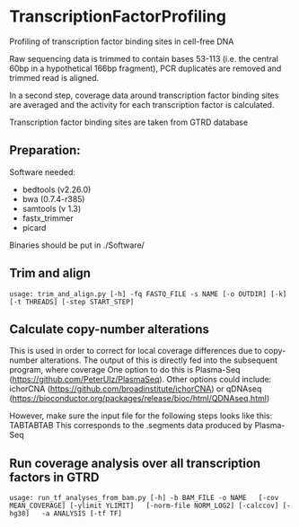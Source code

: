 # TranscriptionFactorProfiling
Profiling of transcription factor binding sites in cell-free DNA

Raw sequencing data is trimmed to contain bases 53-113 (i.e. the central 60bp in a hypothetical 166bp fragment), PCR duplicates are removed and trimmed read is aligned.

In a second step, coverage data around transcription factor binding sites are averaged and the activity for each transcription factor is calculated.

Transcription factor binding sites are taken from GTRD database

## Preparation:
Software needed:
* bedtools (v2.26.0)
* bwa (0.7.4-r385)
* samtools (v 1.3)
* fastx_trimmer
* picard 

Binaries should be put in ./Software/

## Trim and align
`
usage: trim_and_align.py [-h] -fq FASTQ_FILE -s NAME [-o OUTDIR] [-k]
                         [-t THREADS] [-step START_STEP]
`

## Calculate copy-number alterations
This is used in order to correct for local coverage differences due to copy-number alterations. 
The output of this is directly fed into the subsequent program, where coverage 
One option to do this is Plasma-Seq (https://github.com/PeterUlz/PlasmaSeq).
Other options could include: ichorCNA (https://github.com/broadinstitute/ichorCNA) or qDNAseq (https://bioconductor.org/packages/release/bioc/html/QDNAseq.html)

However, make sure the input file for the following steps looks like this:
<chr>TAB<start>TAB<end>TAB<Log2-ratio>
This corresponds to the .segments data produced by Plasma-Seq


## Run coverage analysis over all transcription factors in GTRD
`
usage: run_tf_analyses_from_bam.py [-h] -b BAM_FILE -o NAME  
                                   [-cov MEAN_COVERAGE] [-ylimit YLIMIT]  
                                   [-norm-file NORM_LOG2] [-calccov] [-hg38]  
                                   -a ANALYSIS [-tf TF]  
`

